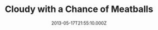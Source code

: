 ---
title: "Cloudy with a Chance of Meatballs"
year: 2009
date: 2013-05-17T21:55:10.000Z
permalink: /almanac/movies/2013-05-17-cloudy-with-a-chance-of-meatballs/index.html
link: https://letterboxd.com/rknightuk/film/cloudy-with-a-chance-of-meatballs/
rating: 3
---